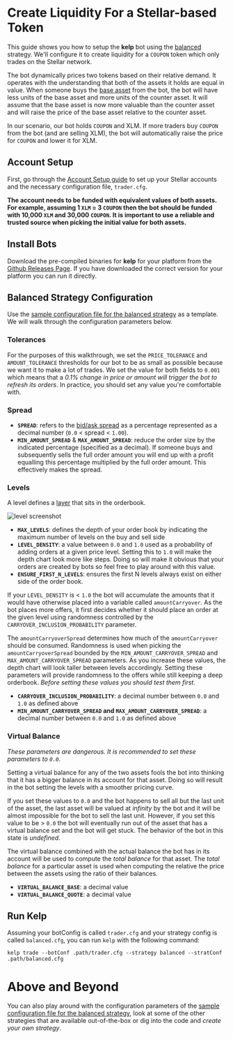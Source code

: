 # Create Liquidity For a Stellar-based Token

This guide shows you how to setup the **kelp** bot using the [balanced](../../../plugins/balancedStrategy.go) strategy. We'll configure it to create liquidity for a `COUPON` token which only trades on the Stellar network. 

The bot dynamically prices two tokens based on their relative demand. It operates with the understanding that both of the assets it holds are equal in value. When someone buys the [base asset](https://en.wikipedia.org/wiki/Currency_pair#Base_currency) from the bot, the bot will have less units of the base asset and more units of the counter asset. It will assume that the base asset is now more valuable than the counter asset and will raise the price of the base asset relative to the counter asset. 

In our scenario, our bot holds `COUPON` and XLM. If more traders buy `COUPON` from the bot (and are selling XLM), the bot will automatically raise the price for `COUPON` and lower it for XLM. 

## Account Setup

First, go through the [Account Setup guide](account_setup.md) to set up your Stellar accounts and the necessary configuration file, `trader.cfg`.

**The account needs to be funded with equivalent values of both assets. For example, assuming 1 `XLM` = 3 `COUPON` then the bot should be funded with 10,000 `XLM` and 30,000 `COUPON`. It is important to use a reliable and trusted source when picking the initial value for both assets.**

## Install Bots

Download the pre-compiled binaries for **kelp** for your platform from the [Github Releases Page](https://github.com/lightyeario/kelp/releases). If you have downloaded the correct version for your platform you can run it directly.

## Balanced Strategy Configuration

Use the [sample configuration file for the balanced strategy](../../configs/trader/sample_balanced.cfg) as a template. We will walk through the configuration parameters below.

### Tolerances

For the purposes of this walkthrough, we set the `PRICE_TOLERANCE` and `AMOUNT_TOLERANCE` thresholds for our bot to be as small as possible because we want it to make a lot of trades. We set the value for both fields to `0.001` which means that a _0.1% change in price or amount will trigger the bot to refresh its orders_. In practice, you should set any value you're comfortable with. 

### Spread

- **`SPREAD`**: refers to the [bid/ask spread](https://en.wikipedia.org/wiki/Bid%E2%80%93ask_spread) as a percentage represented as a decimal number (`0.0` < spread < `1.00`).
- **`MIN_AMOUNT_SPREAD`** & **`MAX_AMOUNT_SPREAD`**: reduce the order size by the indicated percentage (specified as a decimal). If someone buys and subsequently sells the full order amount you will end up with a profit equalling this percentage multiplied by the full order amount. This effectively makes the spread. 

### Levels 

A level defines a [layer](https://en.wikipedia.org/wiki/Layering_(finance)) that sits in the orderbook. 

![level screenshot](https://i.imgur.com/QVjZXGA.png "Levels Screenshot")

- **`MAX_LEVELS`**: defines the depth of your order book by indicating the maximum number of levels on the buy and sell side
- **`LEVEL_DENSITY`**: a value between `0.0` and `1.0` used as a probability of adding orders at a given price level. Setting this to `1.0` will make the depth chart look more like steps. Doing so will make it obvious that your orders are created by bots so feel free to play around with this value.
- **`ENSURE_FIRST_N_LEVELS`**: ensures the first N levels always exist on either side of the order book. 

If your `LEVEL_DENSITY` is < `1.0` the bot will accumulate the amounts that it would have otherwise placed into a variable called `amountCarryover`. As the bot places more offers, it first decides whether it should place an order at the given level using randomness controlled by the `CARRYOVER_INCLUSION_PROBABILITY` parameter.

The `amountCarryoverSpread` determines how much of the `amountCarryover` should be consumed. Randomness is used when picking the `amountCarryoverSpread` bounded by the `MIN_AMOUNT_CARRYOVER_SPREAD` and `MAX_AMOUNT_CARRYOVER_SPREAD` parameters. As you increase these values, the depth chart will look taller between levels accordingly. Setting these parameters will provide randomness to the offers while still keeping a deep orderbook. _Before setting these values you should test them first._ 
 
- **`CARRYOVER_INCLUSION_PROBABILITY`**: a decimal number between `0.0` and `1.0` as defined above 
- **`MIN_AMOUNT_CARRYOVER_SPREAD` and `MAX_AMOUNT_CARRYOVER_SPREAD`**: a decimal number between `0.0` and `1.0` as defined above

### Virtual Balance 

_These parameters are dangerous. It is recommended to set these parameters to `0.0`_.

Setting a virtual balance for any of the two assets fools the bot into thinking that it has a bigger balance in its account for that asset. Doing so will result in the bot setting the levels with a smoother pricing curve. 

If you set these values to `0.0` and the bot happens to sell all but the last unit of the asset, the last asset will be valued at _infinity_ by the bot and it will be almost impossible for the bot to sell the last unit. However, if you set this value to be > `0.0` the bot will eventually run out of the asset that has a virtual balance set and the bot will get stuck. The behavior of the bot in this state is _undefined_. 

The virtual balance combined with the actual balance the bot has in its account will be used to compute the _total balance_ for that asset. The _total balance_ for a particular asset is used when computing the relative the price between the assets using the ratio of their balances. 

- **`VIRTUAL_BALANCE_BASE`**: a decimal value 
- **`VIRTUAL_BALANCE_QUOTE`**: a decimal value 

## Run Kelp

Assuming your botConfig is called `trader.cfg` and your strategy config is called `balanced.cfg`, you can run `kelp` with the following command:

```
kelp trade --botConf .path/trader.cfg --strategy balanced --stratConf .path/balanced.cfg
```

# Above and Beyond

You can also play around with the configuration parameters of the [sample configuration file for the balanced strategy](../../configs/trader/sample_balanced.cfg), look at some of the other strategies that are available out-of-the-box or dig into the code and _create your own strategy_.
